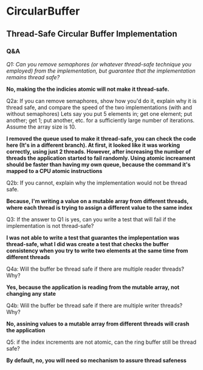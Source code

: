 # CircularBuffer
## Thread-Safe Circular Buffer Implementation

### Q&A

*Q1: Can you remove semaphores (or whatever thread-safe technique you employed) from the implementation, but guarantee that the implementation remains thread safe?*

**No, making the the indicies atomic will not make it thread-safe.**

Q2a: If you can remove semaphores,
        show how you'd do it,
        explain why it is thread safe, and
        compare the speed of the two implementations (with and without semaphores)
                Lets say you put 5 elements in; get one element; put another; get 1;
                put another, etc. for a sufficiently large number of iterations. Assume the array size is 10.
                
**I removed the queue used to make it thread-safe, you can check the code here (It's in a different branch).
At first, it looked like it was working correctly, using just 2 threads. However, after increasing the number of threads the application started to fail randomly.
Using atomic increament should be faster than having my own queue, because the command it's mapped to a CPU atomic instructions**                

Q2b: If you cannot, explain why the implementation would not be thread safe.

**Because, I'm writing a value on a mutable array from different threads, where each thread is trying to assign a different value to the same index**

Q3: If the answer to Q1 is yes, can you write a test that will fail if the implementation is not thread-safe?

**I was not able to write a test that guarantes the implepentation was thread-safe, what I did was create a test that checks the buffer consistency when you try to write two elements at the same time from different threads**

Q4a: Will the buffer be thread safe if there are multiple reader threads? Why?

**Yes, because the application is reading from the mutable array, not changing any state**

Q4b: Will the buffer be thread safe if there are multiple writer threads? Why?

**No, assining values to a mutable array from different threads will crash the application**

Q5: if the index increments are not atomic, can the ring buffer still be thread safe?

**By default, no, you will need so mechanism to assure thread safeness**
